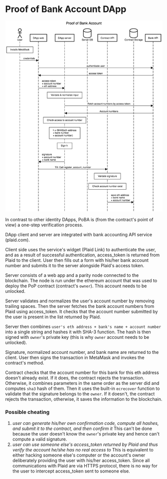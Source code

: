 # Proof of Bank Account DApp

![Click on image to enlarge](../../../../.gitbook/assets/poba.png)

In contrast to other identity DApps, PoBA is \(from the contract's point of view\) a one-step verification process.

DApp client and server are integrated with bank accounting API service \(plaid.com\).

Client side uses the service's widget \(Plaid Link\) to authenticate the user, and as a result of successful authentication, access\_token is returned from Plaid to the client. User then fills out a form with his/her bank account number and submits it to the server alongside Plaid's access token.

Server consists of a web app and a parity node connected to the blockchain. The node is run under the ethereum account that was used to deploy the PoP contract \(contract's `owner`\). This account needs to be unlocked.

Server validates and normalizes the user's account number by removing trailing spaces. Then the server fetches the bank account numbers from Plaid using access\_token. It checks that the account number submitted by the user is present in the list returned by Plaid.

Server then combines `user's eth address + bank's name + account number` into a single string and hashes it with SHA-3 function. The hash is then signed with `owner`'s private key \(this is why `owner` account needs to be unlocked\).

Signature, normalized account number, and bank name are returned to the client. User then signs the transaction in MetaMask and invokes the contract's method.

Contract checks that the account number for this bank for this eth address doesn't already exist. If it does, the contract rejects the transaction. Otherwise, it combines parameters in the same order as the server did and computes `sha3` hash of them. Then it uses the built-in `ecrecover` function to validate that the signature belongs to the `owner`. If it doesn't, the contract rejects the transaction, otherwise, it saves the information to the blockchain.

### Possible cheating

1. _user can generate his/her own confirmation code, compute all hashes, and submit it to the contract, and then confirm it_ This can't be done because the user doesn't know the `owner`'s private key and hence can't compute a valid signature.
2. _user can use someone else's access\_token returned by Plaid and thus verify the account he/she has no real access to_ This is equivalent to either hacking someone else's computer or the account's owner deliberately providing the user with his/her access\_token. Since all communications with Plaid are via HTTPS protocol, there is no way for the user to intercept access\_token sent to someone else.

